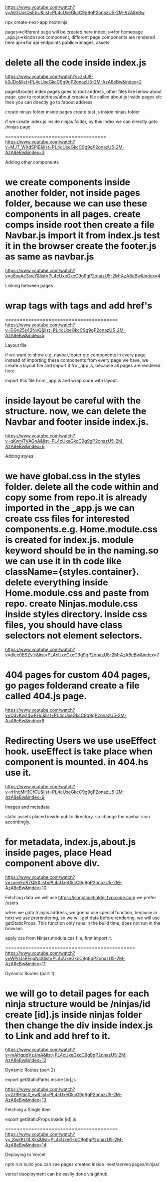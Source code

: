 https://www.youtube.com/watch?v=A63UxsQsEbU&list=PL4cUxeGkcC9g9gP2onazU5-2M-AzA8eBw

npx create-next-app nextninja

pages=>different page will be created here
index.js=>for homepage
\_app.js=>kinda root component, different page components are rendered here
api=>for api endpoints
public=>images, assets

# delete all the code inside index.js

https://www.youtube.com/watch?v=zktJ8-k0JDc&list=PL4cUxeGkcC9g9gP2onazU5-2M-AzA8eBw&index=2

pages&routes
index pages goes to root address, other files like below about page, goe to rootaddress/about
create a file called about.js inside pages
sfc
then you can directly go to /about address

create ninjas folder inside pages
create test.js inside ninjas folder

if we create index.js inside ninjas folder,
by this index we can directly goto /ninjas page

===================================
https://www.youtube.com/watch?v=MJT_WXdSPjE&list=PL4cUxeGkcC9g9gP2onazU5-2M-AzA8eBw&index=3

Adding other components

we create components inside another folder,
not inside pages folder,
because we can use these components in all pages.
create comps inside root
then create a file Navbar.js
import it from index.js
test it in the browser
create the footer.js as same as navbar.js
====================================
https://www.youtube.com/watch?v=u8vaAc3ivcY&list=PL4cUxeGkcC9g9gP2onazU5-2M-AzA8eBw&index=4

Linking between pages

# wrap <a> tags with <Link> tags and add href's

=======================================
https://www.youtube.com/watch?v=DGn25s42NvQ&list=PL4cUxeGkcC9g9gP2onazU5-2M-AzA8eBw&index=5

Layout file

if we want to show e.g. navbar,footer etc components in every page, instead of importing these components from every page we have,
we create a layout file and import it fro \_app.js, because all pages are rendered here.

import this file from \_app.js and
wrap code with layout.

inside layout be careful with the structure.
now, we can delete the Navbar and footer inside index.js.
==============================================
https://www.youtube.com/watch?v=qKwnlTVAGnA&list=PL4cUxeGkcC9g9gP2onazU5-2M-AzA8eBw&index=6

Adding styles

we have global.css in the styles folder.
delete all the code within and copy some from repo.it is already imported in the \_app.js
we can create css files for interested components.e.g. Home.module.css is created for index.js. module keyword should be in the naming.so we can use it in th code like className={styles.container}.
delete everything inside Home.module.css and paste from repo.
create Ninjas.module.css inside styles directory.
inside css files, you should have class selectors not element selectors.
=============================================
https://www.youtube.com/watch?v=dlee0ESZvlc&list=PL4cUxeGkcC9g9gP2onazU5-2M-AzA8eBw&index=7

404 pages
for custom 404 pages, go pages folderand create a file called 404.js page.
==============================================
https://www.youtube.com/watch?v=O3yKwz4wRHc&list=PL4cUxeGkcC9g9gP2onazU5-2M-AzA8eBw&index=8

Redirecting Users
we use useEffect hook.
useEffect is take place when component is mounted. in 404.hs use it.
================================================
https://www.youtube.com/watch?v=rHncMH1CfCU&list=PL4cUxeGkcC9g9gP2onazU5-2M-AzA8eBw&index=9

Images and metadata

static assets placed inside public directory.
so change the navbar icon accordingly.

for metadata,
index.js,about.js inside pages,
place Head component above div.
================================================
https://www.youtube.com/watch?v=zueyEdRZQlk&list=PL4cUxeGkcC9g9gP2onazU5-2M-AzA8eBw&index=10

Fetching data
we will use https://jsonplaceholder.typicode.com
we prefer /users

when we goto /ninjas address,
we gonna use special function,
because in next we use prerendering,
so we will get data before rendering.
we will use getStaticProps.
This function only runs in the build time,
does not run in the browser.

apply css from Ninjas.module.css file, first import it.

=============================================
https://www.youtube.com/watch?v=WPdJaBFquNc&list=PL4cUxeGkcC9g9gP2onazU5-2M-AzA8eBw&index=11

Dynamic Routes (part 1)

we will go to detail pages for each ninja
structure would be /ninjas/id
create [id].js inside ninjas folder
then change the div inside index.js to Link
and add href to it.
============================================
https://www.youtube.com/watch?v=mAHqpdVzJmA&list=PL4cUxeGkcC9g9gP2onazU5-2M-AzA8eBw&index=12

Dynamic Routes (part 2)

export getStaticPaths inside [id].js

https://www.youtube.com/watch?v=2zRHlqc0_yw&list=PL4cUxeGkcC9g9gP2onazU5-2M-AzA8eBw&index=13

Fetching a Single Item

export getStaticProps inside [id].js

=======================================
https://www.youtube.com/watch?v=_8wkKL0LKks&list=PL4cUxeGkcC9g9gP2onazU5-2M-AzA8eBw&index=14

Deploying to Vercel

npm run build
you can see pages created inside
.next/server/pages/ninjas/

vercel deoployment can be easily done via github.
